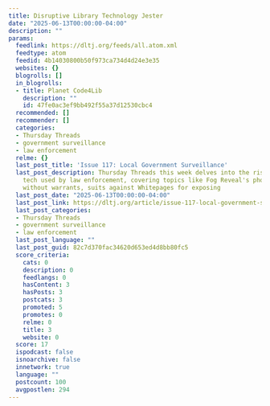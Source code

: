 ```yaml
---
title: Disruptive Library Technology Jester
date: "2025-06-13T00:00:00-04:00"
description: ""
params:
  feedlink: https://dltj.org/feeds/all.atom.xml
  feedtype: atom
  feedid: 4b14030800b50f973ca734d4d24e3e35
  websites: {}
  blogrolls: []
  in_blogrolls:
  - title: Planet Code4Lib
    description: ""
    id: 47fe0ac3ef9bb492f55a37d12530cbc4
  recommended: []
  recommender: []
  categories:
  - Thursday Threads
  - government surveillance
  - law enforcement
  relme: {}
  last_post_title: 'Issue 117: Local Government Surveillance'
  last_post_description: Thursday Threads this week delves into the rise of surveillance
    tech used by law enforcement, covering topics like Fog Reveal's phone tracking
    without warrants, suits against Whitepages for exposing
  last_post_date: "2025-06-13T00:00:00-04:00"
  last_post_link: https://dltj.org/article/issue-117-local-government-surveillance
  last_post_categories:
  - Thursday Threads
  - government surveillance
  - law enforcement
  last_post_language: ""
  last_post_guid: 82c7d370fac34620d653ed4d8bb80fc5
  score_criteria:
    cats: 0
    description: 0
    feedlangs: 0
    hasContent: 3
    hasPosts: 3
    postcats: 3
    promoted: 5
    promotes: 0
    relme: 0
    title: 3
    website: 0
  score: 17
  ispodcast: false
  isnoarchive: false
  innetwork: true
  language: ""
  postcount: 100
  avgpostlen: 294
---
```

